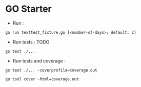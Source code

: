 # GO Starter

- Run :

```shell
go run texttest_fixture.go [<number-of-days>; default: 2]
```

- Run tests : TODO

```shell
go test ./...
```

- Run tests and coverage :

```shell
go test ./... -coverprofile=coverage.out

go tool cover -html=coverage.out
```
